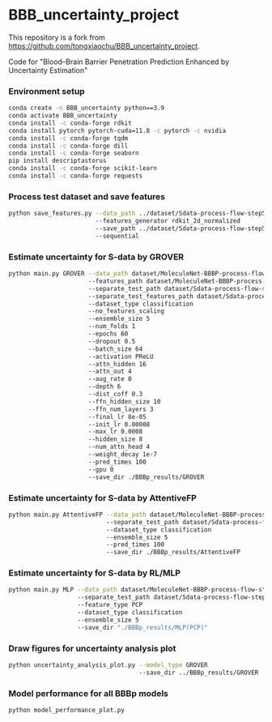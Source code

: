 # BBB_uncertainty_project
This repository is a fork from https://github.com/tongxiaochu/BBB_uncertainty_project.

Code for "Blood–Brain Barrier Penetration Prediction Enhanced by Uncertainty Estimation"

### Environment setup
```bash
conda create -n BBB_uncertainty python==3.9
conda activate BBB_uncertainty
conda install -c conda-forge rdkit
conda install pytorch pytorch-cuda=11.8 -c pytorch -c nvidia
conda install -c conda-forge tqdm
conda install -c conda-forge dill
conda install -c conda-forge seaborn
pip install descriptastorus
conda install -c conda-forge scikit-learn
conda install -c conda-forge requests
```

### Process test dataset and save features
```bash
python save_features.py --data_path ../dataset/Sdata-process-flow-step5-testdata.csv
                        --features_generator rdkit_2d_normalized
                        --save_path ../dataset/Sdata-process-flow-step5-testdata.npz
                        --sequential
```

### Estimate uncertainty for S-data by GROVER
```bash
python main.py GROVER --data_path dataset/MoleculeNet-BBBP-process-flow-step5-traindata.csv
                      --features_path dataset/MoleculeNet-BBBP-process-flow-step5-traindata.npz
                      --separate_test_path dataset/Sdata-process-flow-step5-testdata.csv
                      --separate_test_features_path dataset/Sdata-process-flow-step5-testdata.npz
                      --dataset_type classification
                      --no_features_scaling
                      --ensemble_size 5
                      --num_folds 1
                      --epochs 60
                      --dropout 0.5
                      --batch_size 64
                      --activation PReLU
                      --attn_hidden 16
                      --attn_out 4
                      --aug_rate 0
                      --depth 6
                      --dist_coff 0.3
                      --ffn_hidden_size 10
                      --ffn_num_layers 3
                      --final_lr 8e-05
                      --init_lr 0.00008
                      --max_lr 0.0008
                      --hidden_size 8
                      --num_attn_head 4
                      --weight_decay 1e-7
                      --pred_times 100
                      --gpu 0
                      --save_dir ./BBBp_results/GROVER
```

### Estimate uncertainty for S-data by AttentiveFP
```bash
python main.py AttentiveFP --data_path dataset/MoleculeNet-BBBP-process-flow-step5-traindata.csv
                           --separate_test_path dataset/Sdata-process-flow-step5-testdata.csv
                           --dataset_type classification
                           --ensemble_size 5
                           --pred_times 100
                           --save_dir ./BBBp_results/AttentiveFP
```

### Estimate uncertainty for S-data by RL/MLP
```bash
python main.py MLP --data_path dataset/MoleculeNet-BBBP-process-flow-step5-traindata.csv
                   --separate_test_path dataset/Sdata-process-flow-step5-testdata.csv
                   --feature_type PCP
                   --dataset_type classification
                   --ensemble_size 5
                   --save_dir "./BBBp_results/MLP(PCP)"
```

### Draw figures for uncertainty analysis plot 
```bash
python uncertainty_analysis_plot.py --model_type GROVER
                                    --save_dir ../BBBp_results/GROVER
```

### Model performance for all BBBp models
```bash
python model_performance_plot.py
```
